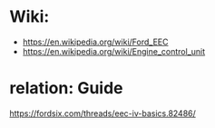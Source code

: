 # Wiki:
- https://en.wikipedia.org/wiki/Ford_EEC
- https://en.wikipedia.org/wiki/Engine_control_unit

# relation: Guide
https://fordsix.com/threads/eec-iv-basics.82486/

